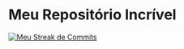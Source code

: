 # Meu Repositório Incrível

[![Meu Streak de Commits](https://github-readme-streak-stats.herokuapp.com/?user=seu_nome_de_usuario)](https://github.com/seu_nome_de_usuario)
